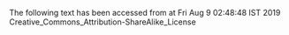 The following text has been accessed from at Fri Aug 9 02:48:48 IST 2019
Creative_Commons_Attribution-ShareAlike_License
